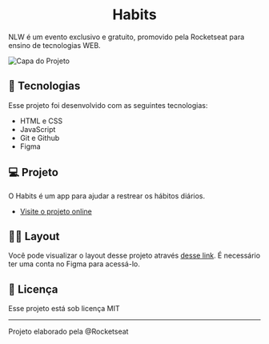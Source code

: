 <h1 align="center"> Habits</h1>
<p>NLW é um evento exclusivo e gratuito, promovido pela Rocketseat para ensino de tecnologias WEB.</p>

![Capa do Projeto](./.git/habits.jpg)

## 🚀 Tecnologias
Esse projeto foi desenvolvido com as seguintes tecnologias:

- HTML e CSS
- JavaScript
- Git e Github
- Figma

## 💻 Projeto
O Habits é um app para ajudar a restrear os hábitos diários.

- [Visite o projeto online](https://CPCabral.github.io/nlw--Setup/Explorer_nlw_jan_23/)

## 👩‍💻 Layout

Você pode visualizar o layout desse projeto através [desse link](https://www.figma.com/community/file/1195327109778210238). É necessário ter uma conta no Figma para acessá-lo.

## 📝 Licença

Esse projeto está sob licença MIT

---
Projeto elaborado pela @Rocketseat
